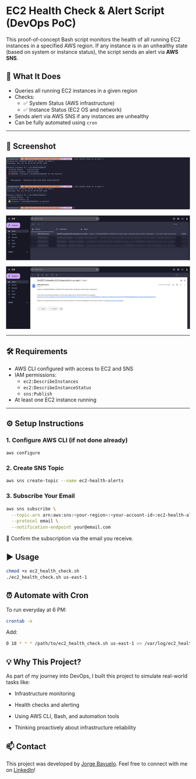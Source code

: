 # EC2 Health Check & Alert Script (DevOps PoC)

This proof-of-concept Bash script monitors the health of all running EC2 instances in a specified AWS region. If any instance is in an unhealthy state (based on system or instance status), the script sends an alert via **AWS SNS**.

## 🚀 What It Does

- Queries all running EC2 instances in a given region
- Checks:
  - ✅ System Status (AWS infrastructure)
  - ✅ Instance Status (EC2 OS and network)
- Sends alert via AWS SNS if any instances are unhealthy
- Can be fully automated using `cron`

---

## 📸 Screenshot

![EC2 Health Check Screenshot](./green_and_red_status.png)

![EC2 Email Notification Screenshot](./email_notification.png)

![EC2 Email Notification Message Screenshot](./email_notification_message.png)

---

## 🛠️ Requirements

- AWS CLI configured with access to EC2 and SNS
- IAM permissions:
  - `ec2:DescribeInstances`
  - `ec2:DescribeInstanceStatus`
  - `sns:Publish`
- At least one EC2 instance running

---

## ⚙️ Setup Instructions

### 1. Configure AWS CLI (if not done already)

```bash
aws configure
```

### 2. Create SNS Topic

```bash
aws sns create-topic --name ec2-health-alerts
```

### 3. Subscribe Your Email

```bash
aws sns subscribe \
  --topic-arn arn:aws:sns:<your-region>:<your-account-id>:ec2-health-alerts \
  --protocol email \
  --notification-endpoint your@email.com
```

📧 Confirm the subscription via the email you receive.

## ▶️ Usage

```bash
chmod +x ec2_health_check.sh
./ec2_health_check.sh us-east-1
```

## ⏰ Automate with Cron

To run everyday at 6 PM:

```bash
crontab -e
```

Add:

```bash
0 18 * * * /path/to/ec2_health_check.sh us-east-1 >> /var/log/ec2_health.log 2>&1
```

## 💡 Why This Project?

As part of my journey into DevOps, I built this project to simulate real-world tasks like:

- Infrastructure monitoring

- Health checks and alerting

- Using AWS CLI, Bash, and automation tools

- Thinking proactively about infrastructure reliability

## 📫 Contact

This project was developed by [Jorge Bayuelo](https://github.com/JORGEBAYUELO).
Feel free to connect with me on [LinkedIn](https://www.linkedin.com/in/jorge-bayuelo/)!
